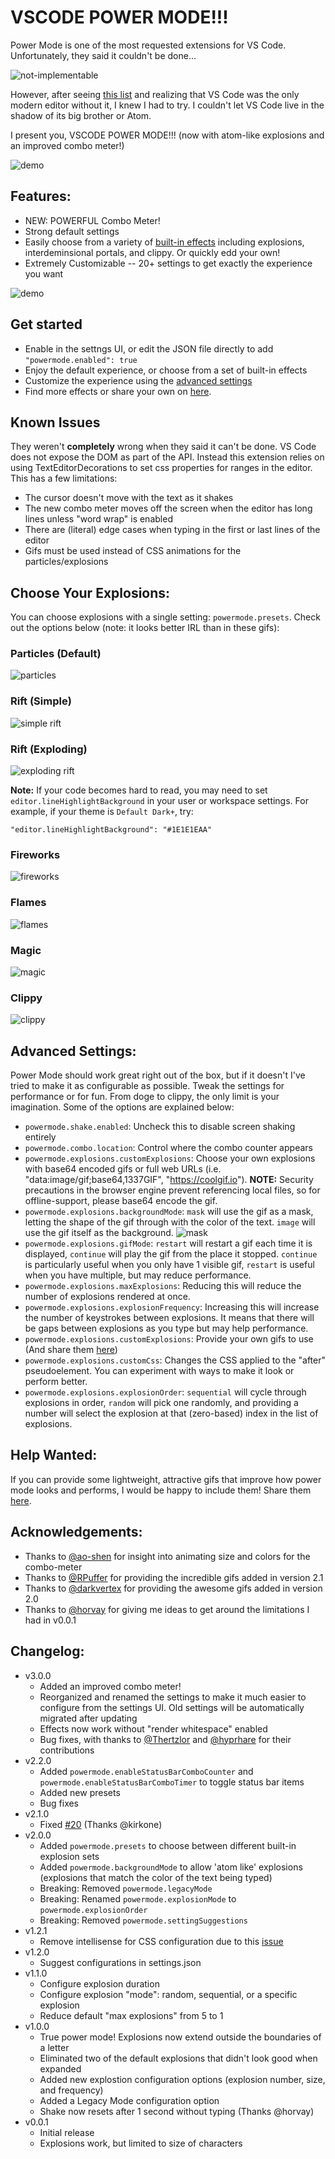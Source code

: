 # VSCODE POWER MODE!!!

Power Mode is one of the most requested extensions for VS Code. Unfortunately, they said it couldn't be done...

![not-implementable](images/not-implementable.png)

However, after seeing [this list](https://github.com/codeinthedark/awesome-power-mode) and realizing that VS Code was the only modern editor without it, I knew I had to try. I couldn't let VS Code live in the shadow of its big brother or Atom.

I present you, VSCODE POWER MODE!!! (now with atom-like explosions and an improved combo meter!)

![demo](images/demo-v3.gif)

## Features:
* NEW: POWERFUL Combo Meter!
* Strong default settings
* Easily choose from a variety of [built-in effects](#choose-your-explosions) including explosions, interdeminsional portals, and clippy. Or quickly edd your own!
* Extremely Customizable -- 20+ settings to get exactly the experience you want

![demo](images/settings.png)

## Get started

* Enable in the settngs UI, or edit the JSON file directly to add `"powermode.enabled": true`
* Enjoy the default experience, or choose from a set of built-in effects
* Customize the experience using the [advanced settings](#advanced-settings)
* Find more effects or share your own on [here](https://github.com/hoovercj/vscode-power-mode/issues/1).

## Known Issues

They weren't **completely** wrong when they said it can't be done. VS Code does not expose the DOM as part of the API. Instead this extension relies on using TextEditorDecorations to set css properties for ranges in the editor. This has a few limitations:
* The cursor doesn't move with the text as it shakes
* The new combo meter moves off the screen when the editor has long lines unless "word wrap" is enabled
* There are (literal) edge cases when typing in the first or last lines of the editor
* Gifs must be used instead of CSS animations for the particles/explosions

## Choose Your Explosions:
You can choose explosions with a single setting: `powermode.presets`. Check out the options below
(note: it looks better IRL than in these gifs):

### Particles (Default)

![particles](images/demo-presets-particles.gif)

### Rift (Simple)

![simple rift](images/demo-presets-simple-rift.gif)

### Rift (Exploding)

![exploding rift](images/demo-presets-exploding-rift.gif)

**Note:** If your code becomes hard to read, you may need to set `editor.lineHighlightBackground` in your user or workspace settings. For example, if your theme is `Default Dark+`, try:

```
"editor.lineHighlightBackground": "#1E1E1EAA"
```

### Fireworks

![fireworks](images/demo-presets-fireworks.gif)

### Flames

![flames](images/demo-presets-flames.gif)

### Magic

![magic](images/demo-presets-magic.gif)

### Clippy

![clippy](images/demo-presets-clippy.gif)

## Advanced Settings:
Power Mode should work great right out of the box, but if it doesn't I've tried to make it as configurable as possible. Tweak the settings for performance or for fun. From doge to clippy, the only limit is your imagination. Some of the options are explained below:

* `powermode.shake.enabled`: Uncheck this to disable screen shaking entirely
* `powermode.combo.location`: Control where the combo counter appears
* `powermode.explosions.customExplosions`: Choose your own explosions with base64 encoded gifs or full web URLs (i.e. "data:image/gif;base64,1337GIF", "https://coolgif.io"). **NOTE:** Security precautions in the browser engine prevent referencing local files, so for offline-support, please base64 encode the gif.
* `powermode.explosions.backgroundMode`: `mask` will use the gif as a mask, letting the shape of the gif through with the color of the text. `image` will use the gif itself as the background.
![mask](images/demo-mask-fireworks.gif)
* `powermode.explosions.gifMode`: `restart` will restart a gif each time it is displayed, `continue` will play the gif from the place it stopped. `continue` is particularly useful when you only have 1 visible gif, `restart` is useful when you have multiple, but may reduce performance.
* `powermode.explosions.maxExplosions`: Reducing this will reduce the number of explosions rendered at once.
* `powermode.explosions.explosionFrequency`: Increasing this will increase the number of keystrokes between explosions. It means that there will be gaps between explosions as you type but may help performance.
* `powermode.explosions.customExplosions`: Provide your own gifs to use (And share them [here](https://github.com/hoovercj/vscode-power-mode/issues/1))
* `powermode.explosions.customCss`: Changes the CSS applied to the "after" pseudoelement. You can experiment with ways to make it look or perform better.
* `powermode.explosions.explosionOrder`: `sequential` will cycle through explosions in order, `random` will pick one randomly, and providing a number will select the explosion at that (zero-based) index in the list of explosions.

## Help Wanted:
If you can provide some lightweight, attractive gifs that improve how power mode looks and performs, I would be happy to include them! Share them [here](https://github.com/hoovercj/vscode-power-mode/issues/1).

## Acknowledgements:
* Thanks to [@ao-shen](https://github.com/ao-shen) for insight into animating size and colors for the combo-meter
* Thanks to [@RPuffer](https://github.com/RPuffer) for providing the incredible gifs added in version 2.1
* Thanks to [@darkvertex](https://github.com/darkvertex) for providing the awesome gifs added in version 2.0
* Thanks to [@horvay](https://github.com/horvay) for giving me ideas to get around the limitations I had in v0.0.1

## Changelog:
- v3.0.0
  - Added an improved combo meter!
  - Reorganized and renamed the settings to make it much easier to configure from the settings UI. Old settings will be automatically migrated after updating
  - Effects now work without "render whitespace" enabled
  - Bug fixes, with thanks to [@Thertzlor](https://github.com/Thertzlor) and [@hyprhare](https://github.com/hyprhare) for their contributions
- v2.2.0
  - Added `powermode.enableStatusBarComboCounter` and `powermode.enableStatusBarComboTimer` to toggle status bar items
  - Added new presets
  - Bug fixes
- v2.1.0
  - Fixed [#20](https://github.com/hoovercj/vscode-power-mode/issues/20) (Thanks @kirkone)
- v2.0.0
  - Added `powermode.presets` to choose between different built-in explosion sets
  - Added `powermode.backgroundMode` to allow 'atom like' explosions (explosions that match the color of the text being typed)
  - Breaking: Removed `powermode.legacyMode`
  - Breaking: Renamed `powermode.explosionMode` to `powermode.explosionOrder`
  - Breaking: Removed `powermode.settingSuggestions`
- v1.2.1
  - Remove intellisense for CSS configuration due to this [issue](https://github.com/Microsoft/vscode/issues/31932#issuecomment-326341653)
- v1.2.0
  - Suggest configurations in settings.json
- v1.1.0
  - Configure explosion duration
  - Configure explosion "mode": random, sequential, or a specific explosion
  - Reduce default "max explosions" from 5 to 1
- v1.0.0
  - True power mode! Explosions now extend outside the boundaries of a letter
  - Eliminated two of the default explosions that didn't look good when expanded
  - Added new explostion configuration options (explosion number, size, and frequency)
  - Added a Legacy Mode configuration option
  - Shake now resets after 1 second without typing (Thanks @horvay)
- v0.0.1
  - Initial release
  - Explosions work, but limited to size of characters
